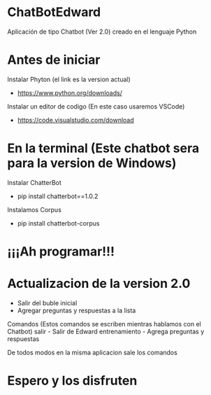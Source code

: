 # ChatBotEdward
Aplicación de tipo Chatbot (Ver 2.0) creado en el lenguaje Python

# Antes de iniciar
Instalar Phyton (el link es la version actual)
  - https://www.python.org/downloads/
  
Instalar un editor de codigo (En este caso usaremos VSCode)
  - https://code.visualstudio.com/download
  
# En la terminal (Este chatbot sera para la version de Windows)
Instalar ChatterBot
  - pip install chatterbot==1.0.2
  
Instalamos Corpus
  - pip install chatterbot-corpus
  
# ¡¡¡Ah programar!!!

# Actualizacion de la version 2.0

- Salir del buble inicial
- Agregar preguntas y respuestas a la lista

Comandos (Estos comandos se escriben mientras hablamos con el Chatbot)
salir - Salir de Edward
entrenamiento - Agrega preguntas y respuestas 

De todos modos en la misma aplicacion sale los comandos 

# Espero y los disfruten
